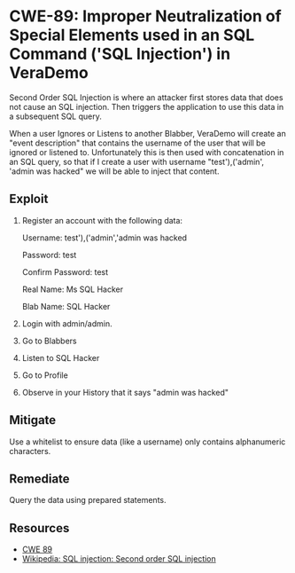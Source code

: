 CWE-89: Improper Neutralization of Special Elements used in an SQL Command ('SQL Injection') in VeraDemo
========================================================================================================

Second Order SQL Injection is where an attacker first stores data that does not cause an SQL injection.
Then triggers the application to use this data in a subsequent SQL query.

When a user Ignores or Listens to another Blabber, VeraDemo will create an "event description" that contains
the username of the user that will be ignored or listened to. Unfortunately this is then used with concatenation
in an SQL query, so that if I create a user with username "test'),('admin', 'admin was hacked" we will be able to inject that content.

Exploit
-------
1. Register an account with the following data:
   
   Username: test'),('admin','admin was hacked
   
   Password: test
   
   Confirm Password: test
   
   Real Name: Ms SQL Hacker
   
   Blab Name: SQL Hacker

2. Login with admin/admin.
3. Go to Blabbers
4. Listen to SQL Hacker
5. Go to Profile
6. Observe in your History that it says "admin was hacked"

Mitigate
--------
Use a whitelist to ensure data (like a username) only contains alphanumeric characters.

Remediate
---------
Query the data using prepared statements.

Resources
---------
* [CWE 89](https://cwe.mitre.org/data/definitions/89.html)
* [Wikipedia: SQL injection: Second order SQL injection](https://en.wikipedia.org/wiki/SQL_injection#Second_order_SQL_injection)